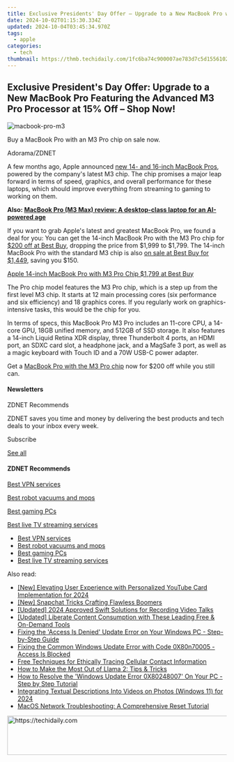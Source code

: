 ```yaml
---
title: Exclusive Presidents' Day Offer – Upgrade to a New MacBook Pro with M3 Chip & Enjoy Immediate Savings of 20%% Special
date: 2024-10-02T01:15:30.334Z
updated: 2024-10-04T03:45:34.970Z
tags:
  - apple
categories:
  - tech
thumbnail: https://thmb.techidaily.com/1fc6ba74c900007ae783d7c5d15561029afe7a276cbf090aca63438453de7715.jpg
---
```


## Exclusive President's Day Offer: Upgrade to a New MacBook Pro Featuring the Advanced M3 Pro Processor at 15% Off – Shop Now!

![macbook-pro-m3](https://www.zdnet.com/a/img/resize/56dc451753799efee98800d90983edaff0dbb0d0/2023/11/06/62d05d80-dcc0-485c-813d-9d4e7beaf933/dsc02609-enhanced-nr.jpg?auto=webp&width=1280)

Buy a MacBook Pro with an M3 Pro chip on sale now.

Adorama/ZDNET

A few months ago, Apple announced [new 14- and 16-inch MacBook Pros](https://www.zdnet.com/article/everything-apple-announced-at-its-october-scary-fast-event-m3-macbook-pro-24-inch-imac-more/), powered by the company's latest M3 chip. The chip promises a major leap forward in terms of speed, graphics, and overall performance for these laptops, which should improve everything from streaming to gaming to working on them. 

**Also: [MacBook Pro (M3 Max) review: A desktop-class laptop for an AI-powered age](https://www.zdnet.com/article/macbook-pro-m3-max-review/)**

If you want to grab Apple's latest and greatest MacBook Pro, we found a deal for you: You can get the 14-inch MacBook Pro with the M3 Pro chip for [$200 off at Best Buy](https://shop-links.co/link/?url=https%3A%2F%2Fwww.bestbuy.com%2Fsite%2Fapple-macbook-pro-14-laptop-m3-pro-chip-18gb-memory-14-core-gpu-512gb-ssd-latest-model-space-black%2F6534615.p%3F&publisher_slug=itechdaily19598&exclusive=1), dropping the price from $1,999 to $1,799\. The 14-inch MacBook Pro with the standard M3 chip is also [on sale at Best Buy for $1,449](https://shop-links.co/link/?url=https%3A%2F%2Fwww.bestbuy.com%2Fsite%2Fapple-macbook-pro-14-laptop-m3-chip-8gb-memory-10-core-gpu-512gb-ssd-latest-model-space-gray%2F6534641.p%3F&publisher_slug=itechdaily19598&exclusive=1), saving you $150\. 

[Apple 14-inch MacBook Pro with M3 Pro Chip $1,799 at Best Buy](https://shop-links.co/link/?url=https%3A%2F%2Fwww.bestbuy.com%2Fsite%2Fapple-macbook-pro-14-laptop-m3-pro-chip-18gb-memory-14-core-gpu-512gb-ssd-latest-model-space-black%2F6534615.p%3FskuId%3D6534615&publisher_slug=itechdaily19598&exclusive=1)

The Pro chip model features the M3 Pro chip, which is a step up from the first level M3 chip. It starts at 12 main processing cores (six performance and six efficiency) and 18 graphics cores. If you regularly work on graphics-intensive tasks, this would be the chip for you.

In terms of specs, this MacBook Pro M3 Pro includes an 11-core CPU, a 14-core GPU, 18GB unified memory, and 512GB of SSD storage. It also features a 14-inch Liquid Retina XDR display, three Thunderbolt 4 ports, an HDMI port, an SDXC card slot, a headphone jack, and a MagSafe 3 port, as well as a magic keyboard with Touch ID and a 70W USB-C power adapter. 

Get a [MacBook Pro with the M3 Pro chip](https://shop-links.co/link/?url=https%3A%2F%2Fwww.bestbuy.com%2Fsite%2Fapple-macbook-pro-14-laptop-m3-pro-chip-18gb-memory-14-core-gpu-512gb-ssd-latest-model-space-black%2F6534615.p%3F&publisher_slug=itechdaily19598&exclusive=1) now for $200 off while you still can. 

#### Newsletters

ZDNET Recommends

ZDNET saves you time and money by delivering the best products and tech deals to your inbox every week.

 Subscribe

[See all](https://www.zdnet.com/newsletters/)

#### **ZDNET** Recommends

[Best VPN services](https://www.zdnet.com/article/best-vpn/ "Best VPN services")

[Best robot vacuums and mops](https://www.zdnet.com/article/best-robot-vacuum-mop/ "Best robot vacuums and mops")

[Best gaming PCs](https://www.zdnet.com/article/best-gaming-pc/ "Best gaming PCs")

[Best live TV streaming services](https://www.zdnet.com/article/best-live-tv-streaming-service/ "Best live TV streaming services")

* [Best VPN services](https://www.zdnet.com/article/best-vpn/ "Best VPN services")
* [Best robot vacuums and mops](https://www.zdnet.com/article/best-robot-vacuum-mop/ "Best robot vacuums and mops")
* [Best gaming PCs](https://www.zdnet.com/article/best-gaming-pc/ "Best gaming PCs")
* [Best live TV streaming services](https://www.zdnet.com/article/best-live-tv-streaming-service/ "Best live TV streaming services")

<ins class="adsbygoogle"
     style="display:block"
     data-ad-format="autorelaxed"
     data-ad-client="ca-pub-7571918770474297"
     data-ad-slot="1223367746"></ins>

<ins class="adsbygoogle"
     style="display:block"
     data-ad-client="ca-pub-7571918770474297"
     data-ad-slot="8358498916"
     data-ad-format="auto"
     data-full-width-responsive="true"></ins>

<span class="atpl-alsoreadstyle">Also read:</span>
<div><ul>
<li><a href="https://facebook-record-videos.techidaily.com/new-elevating-user-experience-with-personalized-youtube-card-implementation-for-2024/"><u>[New] Elevating User Experience with Personalized YouTube Card Implementation for 2024</u></a></li>
<li><a href="https://snapchat-videos.techidaily.com/new-snapchat-tricks-crafting-flawless-boomers/"><u>[New] Snapchat Tricks Crafting Flawless Boomers</u></a></li>
<li><a href="https://video-capture.techidaily.com/updated-2024-approved-swift-solutions-for-recording-video-talks/"><u>[Updated] 2024 Approved Swift Solutions for Recording Video Talks</u></a></li>
<li><a href="https://facebook-video-share.techidaily.com/updated-liberate-content-consumption-with-these-leading-free-and-on-demand-tools/"><u>[Updated] Liberate Content Consumption with These Leading Free & On-Demand Tools</u></a></li>
<li><a href="https://tech-hub.techidaily.com/fixing-the-access-is-denied-update-error-on-your-windows-pc-step-by-step-guide/"><u>Fixing the 'Access Is Denied' Update Error on Your Windows PC - Step-by-Step Guide</u></a></li>
<li><a href="https://tech-hub.techidaily.com/fixing-the-common-windows-update-error-with-code-0x80n70005-access-is-blocked/"><u>Fixing the Common Windows Update Error with Code 0X80n70005 - Access Is Blocked</u></a></li>
<li><a href="https://tech-hub.techidaily.com/free-techniques-for-ethically-tracing-cellular-contact-information/"><u>Free Techniques for Ethically Tracing Cellular Contact Information</u></a></li>
<li><a href="https://tech-revival.techidaily.com/how-to-make-the-most-out-of-llama-2-tips-and-tricks/"><u>How to Make the Most Out of Llama 2: Tips & Tricks</u></a></li>
<li><a href="https://tech-hub.techidaily.com/how-to-resolve-the-windows-update-error-0x80248007-on-your-pc-step-by-step-tutorial/"><u>How to Resolve the 'Windows Update Error 0X80248007' On Your PC - Step by Step Tutorial</u></a></li>
<li><a href="https://extra-guidance.techidaily.com/integrating-textual-descriptions-into-videos-on-photos-windows-11-for-2024/"><u>Integrating Textual Descriptions Into Videos on Photos (Windows 11) for 2024</u></a></li>
<li><a href="https://techno-recovery.techidaily.com/macos-network-troubleshooting-a-comprehensive-reset-tutorial/"><u>MacOS Network Troubleshooting: A Comprehensive Reset Tutorial</u></a></li>
</ul></div>

<!-- affiliate ads begin -->
<a href="https://aligracehair.sjv.io/c/5597632/1918666/19272" target="_top" id="1918666">
  <img src="//a.impactradius-go.com/display-ad/19272-1918666" border="0" alt="https://techidaily.com" width="728" height="90"/>
</a>
<img height="0" width="0" src="https://aligracehair.sjv.io/i/5597632/1918666/19272" style="position:absolute;visibility:hidden;" border="0" />
<!-- affiliate ads end -->

